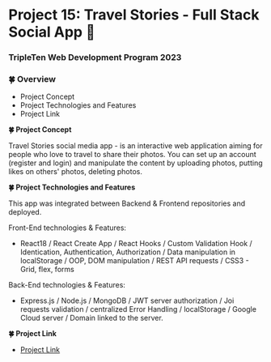 # Project 15: Travel Stories - Full Stack Social App :seedling:

### TripleTen Web Development Program 2023

### :four_leaf_clover: Overview

- Project Concept
- Project Technologies and Features
- Project Link

**:four_leaf_clover: Project Concept**

Travel Stories social media app - is an interactive web application aiming for people who love to travel to share their photos. You can set up an account (register and login) and manipulate the content by uploading photos, putting likes on others' photos, deleting photos.

**:four_leaf_clover: Project Technologies and Features**

This app was integrated between Backend & Frontend repositories and deployed.

Front-End technologies & Features:

- React18 / React Create App / React Hooks / Custom Validation Hook / Identication, Authentication, Authorization / Data manipulation in localStorage / OOP, DOM manipulation / REST API requests / CSS3 - Grid, flex, forms

Back-End technologies & Features:

- Express.js / Node.js / MongoDB / JWT server authorization / Joi requests validation / centralized Error Handling / localStorage / Google Cloud server / Domain linked to the server.

**:four_leaf_clover: Project Link**

- [Project Link]()
